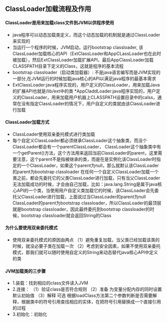 ## ClassLoader加载流程及作用

#### ClassLoader是用来加载class文件到JVM以供程序使用
* java程序可以动态加载类定义，而这个动态加载的机制就是通过ClassLoader来实现的
* 当运行一个程序的时候，JVM启动，运行bootstrap classloader, 该ClassLoader加载核心的API（ExtClassLoader和AppCLassLoader也在此时被加载），然后ExtClassLoader加载扩展API，最后AppClassLoader加载CLASSPATH目录下定义的Class，这就是程序的基本流程
* bootstrap classloader（启动类加载器）: 不是java语言编写而是JVM实现的一部分,在JVM运行的时候加载java核心的API以满足java程序的最基本需求
* ExtClassLoader:java程序实现的，用户定义的ClassLoader，用来加载Java的扩展API也就是/lib/ext中的类
*AppCladdLoader:java程序实现的，用户定义的ClassLoader，用来加载用户机器上CLASSPATH设置目录中的calss，通常在没有指定ClassLoader的情况下，用户自定义的类就由该ClassLoader进行加载


#### ClassLoader加载方式
* ClassLoader使用双亲委托模式进行类加载
* 每个自定义ClassLoader都必须继承ClassLoader这个抽象类，而没个ClassLoader都会有一个parentClassLoader， ClassLoader这个抽象类中有一个getParent()方法，这个方法用来返回当前ClassLoader的parent，这里需要注意，这个parent不是指被继承的类，而是在是实例化该ClassLoader时指定的一个ClassLoader，如果这个parent为null，那么就默认该ClassLoader的parent为bootstrap classloader 在任何一个自定义ClassLoader加载一个类之前，都会先委托它的父类ClassLoader进行加载，只有当父ClassLoader无法加载成功的时候，才会由自己加载，比如：java.lang.String是属于java核心API的一个类，当使用用户自定义类加载它的时候，该ClassLoader会先委托父ClassLoader进行加载，上面说过当ClassLoader的parent为null ClassLoader的parent为bootstrap classloader，所以ClassLoader的最顶层就是bootstrap classloader，因此最终委托到bootstrap classloader的时候，bootstrap classloader就会返回String的Class

#### 为什么要使用双亲委托模式
* 使用双亲委托模式的原因由两点
（1）避免重复加载，当父类已经加载该类的时候，就没必要子类在加载一次
（2）考虑到安全因素，如果不使用双亲委托模式，那我们就可以随时使用自定义的String来动态替代java核心API中定义的类


#### JVM加载类的三步骤
* 1.装载：找到相应的class文件读入JVM
* 2.连接：
（1）验证class是否符合规则
（2）准备 为变量分配内存的同时设置默认初始值
（3）解释 可选 根据loadClass方法第二个参数判断是否需要解释，根据类中的符号引用查找相应的实体，在把符号引用替换成一个直接引用的过程
* 3.初始化：初始化



